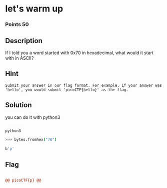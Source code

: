 # let's warm up
### Points 50
## Description

If I told you a word started with 0x70 in hexadecimal, what would it start with in ASCII?

## Hint

`Submit your answer in our flag format. For example, if your answer was 'hello', you would submit 'picoCTF{hello}' as the flag.`

## Solution

you can do it with python3 

```bash

python3

>>> bytes.fromhex("70")

b'p'

```

## Flag

```diff

@@ picoCTF{p} @@

```
